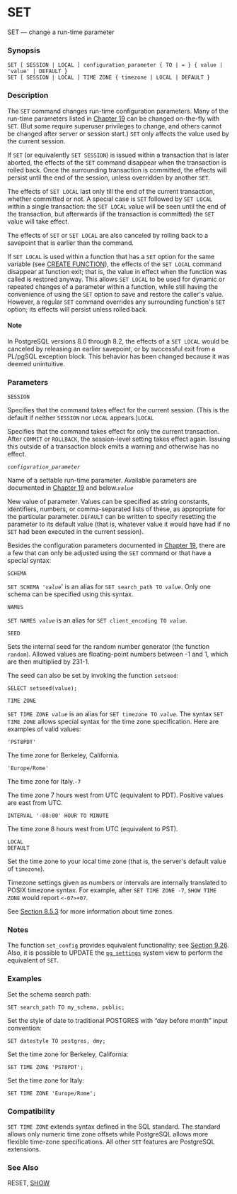 # SET

SET — change a run-time parameter

### Synopsis

```text
SET [ SESSION | LOCAL ] configuration_parameter { TO | = } { value | 'value' | DEFAULT }
SET [ SESSION | LOCAL ] TIME ZONE { timezone | LOCAL | DEFAULT }
```

### Description

The `SET` command changes run-time configuration parameters. Many of the run-time parameters listed in [Chapter 19](https://www.postgresql.org/docs/10/static/runtime-config.html) can be changed on-the-fly with `SET`. \(But some require superuser privileges to change, and others cannot be changed after server or session start.\) `SET` only affects the value used by the current session.

If `SET` \(or equivalently `SET SESSION`\) is issued within a transaction that is later aborted, the effects of the `SET` command disappear when the transaction is rolled back. Once the surrounding transaction is committed, the effects will persist until the end of the session, unless overridden by another `SET`.

The effects of `SET LOCAL` last only till the end of the current transaction, whether committed or not. A special case is `SET` followed by `SET LOCAL` within a single transaction: the `SET LOCAL` value will be seen until the end of the transaction, but afterwards \(if the transaction is committed\) the `SET` value will take effect.

The effects of `SET` or `SET LOCAL` are also canceled by rolling back to a savepoint that is earlier than the command.

If `SET LOCAL` is used within a function that has a `SET` option for the same variable \(see [CREATE FUNCTION](https://www.postgresql.org/docs/10/static/sql-createfunction.html)\), the effects of the `SET LOCAL` command disappear at function exit; that is, the value in effect when the function was called is restored anyway. This allows `SET LOCAL` to be used for dynamic or repeated changes of a parameter within a function, while still having the convenience of using the `SET` option to save and restore the caller's value. However, a regular `SET` command overrides any surrounding function's `SET` option; its effects will persist unless rolled back.

#### Note

In PostgreSQL versions 8.0 through 8.2, the effects of a `SET LOCAL` would be canceled by releasing an earlier savepoint, or by successful exit from a PL/pgSQL exception block. This behavior has been changed because it was deemed unintuitive.

### Parameters

`SESSION`

Specifies that the command takes effect for the current session. \(This is the default if neither `SESSION` nor `LOCAL` appears.\)`LOCAL`

Specifies that the command takes effect for only the current transaction. After `COMMIT` or `ROLLBACK`, the session-level setting takes effect again. Issuing this outside of a transaction block emits a warning and otherwise has no effect.

_`configuration_parameter`_

Name of a settable run-time parameter. Available parameters are documented in [Chapter 19](https://www.postgresql.org/docs/10/static/runtime-config.html) and below._`value`_

New value of parameter. Values can be specified as string constants, identifiers, numbers, or comma-separated lists of these, as appropriate for the particular parameter. `DEFAULT` can be written to specify resetting the parameter to its default value \(that is, whatever value it would have had if no `SET` had been executed in the current session\).

Besides the configuration parameters documented in [Chapter 19](https://www.postgresql.org/docs/10/static/runtime-config.html), there are a few that can only be adjusted using the `SET` command or that have a special syntax:

`SCHEMA`

`SET SCHEMA '`_`value`_' is an alias for `SET search_path TO `_`value`_. Only one schema can be specified using this syntax.

`NAMES`

`SET NAMES `_`value`_ is an alias for `SET client_encoding TO `_`value`_.

`SEED`

Sets the internal seed for the random number generator \(the function `random`\). Allowed values are floating-point numbers between -1 and 1, which are then multiplied by 231-1.

The seed can also be set by invoking the function `setseed`:

```text
SELECT setseed(value);
```

`TIME ZONE`

`SET TIME ZONE `_`value`_ is an alias for `SET timezone TO `_`value`_. The syntax `SET TIME ZONE` allows special syntax for the time zone specification. Here are examples of valid values:

`'PST8PDT'`

The time zone for Berkeley, California.

`'Europe/Rome'`

The time zone for Italy.`-7`

The time zone 7 hours west from UTC \(equivalent to PDT\). Positive values are east from UTC.

`INTERVAL '-08:00' HOUR TO MINUTE`

The time zone 8 hours west from UTC \(equivalent to PST\).

`LOCAL`  
`DEFAULT`

Set the time zone to your local time zone \(that is, the server's default value of `timezone`\).

Timezone settings given as numbers or intervals are internally translated to POSIX timezone syntax. For example, after `SET TIME ZONE -7`, `SHOW TIME ZONE` would report `<-07>+07`.

See [Section 8.5.3](https://www.postgresql.org/docs/10/static/datatype-datetime.html#DATATYPE-TIMEZONES) for more information about time zones.

### Notes

The function `set_config` provides equivalent functionality; see [Section 9.26](https://www.postgresql.org/docs/10/static/functions-admin.html). Also, it is possible to UPDATE the [`pg_settings`](https://www.postgresql.org/docs/10/static/view-pg-settings.html) system view to perform the equivalent of `SET`.

### Examples

Set the schema search path:

```text
SET search_path TO my_schema, public;
```

Set the style of date to traditional POSTGRES with “day before month” input convention:

```text
SET datestyle TO postgres, dmy;
```

Set the time zone for Berkeley, California:

```text
SET TIME ZONE 'PST8PDT';
```

Set the time zone for Italy:

```text
SET TIME ZONE 'Europe/Rome';
```

### Compatibility

`SET TIME ZONE` extends syntax defined in the SQL standard. The standard allows only numeric time zone offsets while PostgreSQL allows more flexible time-zone specifications. All other `SET` features are PostgreSQL extensions.

### See Also

RESET, [SHOW](https://www.postgresql.org/docs/10/static/sql-show.html)

